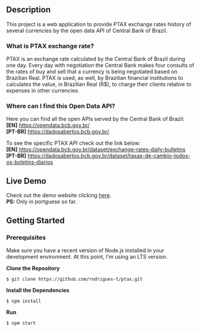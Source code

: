 ## Description 
This project is a web application to provide PTAX exchange rates history of several currencies by the open data API of Central Bank of Brazil.  

### What is PTAX exchange rate?
PTAX is an exchange rate calculated by the Central Bank of Brazil during one day. Every day with negotiation the Central Bank makes four consults of the rates of buy and sell that a currency is being negotiated based on Brazilian Real. PTAX is used, as well, by Brazilian financial institutions to calculates the value, in Brazilian Real (R$), to charge their clients relative to expenses in other currencies.

### Where can I find this Open Data API?
Here you can find all the open APIs served by the Central Bank of Brazil:  
**[EN]** https://opendata.bcb.gov.br/  
**[PT-BR]** https://dadosabertos.bcb.gov.br/  

To see the specific PTAX API check out the link below:  
**[EN]** https://opendata.bcb.gov.br/dataset/exchange-rates-daily-bulletins  
**[PT-BR]** https://dadosabertos.bcb.gov.br/dataset/taxas-de-cambio-todos-os-boletins-diarios

## Live Demo
Check out the demo website clicking [here](https://ptax-br.web.app/).  
**PS:** Only in portguese so far.

## Getting Started

### Prerequisites
Make sure you have a recent version of Node.js installed in your development environment. At this point, I'm using an LTS version.

**Clone the Repository**
```
$ git clone https://github.com/rodrigues-t/ptax.git
```

**Install the Dependencies**
```
$ npm install
```

**Run**
```
$ npm start
```


